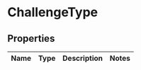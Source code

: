 

# ChallengeType


## Properties

| Name | Type | Description | Notes |
|------------ | ------------- | ------------- | -------------|



